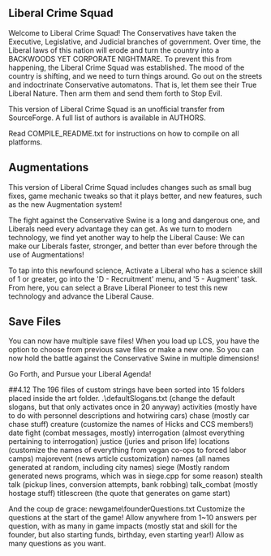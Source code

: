## Liberal Crime Squad

Welcome to Liberal Crime Squad! The Conservatives have taken the Executive, Legislative, and Judicial branches of government. Over time, the Liberal laws of this nation will erode and turn the country into a BACKWOODS YET CORPORATE NIGHTMARE. To prevent this from happening, the Liberal Crime Squad was established. The mood of the country is shifting, and we need to turn things around. Go out on the streets and indoctrinate Conservative automatons. That is, let them see their True Liberal Nature. Then arm them and send them forth to Stop Evil.

This version of Liberal Crime Squad is an unofficial transfer from SourceForge. A full list of authors is available in AUTHORS.

Read COMPILE_README.txt for instructions on how to compile on all platforms.

## Augmentations

This version of Liberal Crime Squad includes changes such as small bug fixes, game mechanic tweaks so that it plays better, and new features, such as the new Augmentation system!

The fight against the Conservative Swine is a long and dangerous one, and Liberals need every advantage they can get. As we turn to modern technology, we find yet another way to help the Liberal Cause: We can make our Liberals faster, stronger, and better than ever before through the use of Augmentations!

To tap into this newfound science, Activate a Liberal who has a science skill of 1 or greater, go into the 'D - Recruitment' menu, and '5 - Augment' task. From here, you can select a Brave Liberal Pioneer to test this new technology and advance the Liberal Cause.

## Save Files

You can now have multiple save files! When you load up LCS, you have the option to choose from previous save files or make a new one. So you can now hold the battle against the Conservative Swine in multiple dimensions!

Go Forth, and Pursue your Liberal Agenda!

##4.12
The 196 files of custom strings have been sorted into 15 folders placed inside the art folder.
.\defaultSlogans.txt (change the default slogans, but that only activates once in 20 anyway)
activities (mostly have to do with personnel descriptions and hotwiring cars)
chase (mostly car chase stuff)
creature (customize the names of Hicks and CCS members!)
date
fight (combat messages, mostly)
interrogation (almost everything pertaining to interrogation)
justice (juries and prison life)
locations (customize the names of everything from vegan co-ops to forced labor camps)
majorevent (news article customization)
names (all names generated at random, including city names)
siege (Mostly random generated news programs, which was in siege.cpp for some reason)
stealth
talk (pickup lines, conversion attempts, bank robbing)
talk_combat (mostly hostage stuff)
titlescreen (the quote that generates on game start)

And the coup de grace:
newgame\founderQuestions.txt
Customize the questions at the start of the game! Allow anywhere from 1~10 answers per question, with as many in game impacts (mostly stat and skill for the founder, but also starting funds, birthday, even starting year!) Allow as many questions as you want.